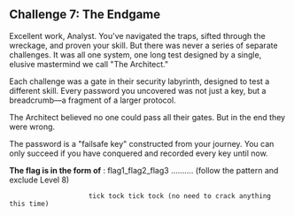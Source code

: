 
## Challenge 7: The Endgame

Excellent work, Analyst. You've navigated the traps, sifted through the wreckage, and proven your skill. But there was never a series of separate challenges. It was all one system, one long test designed by a single, elusive mastermind we call "The Architect."

Each challenge was a gate in their security labyrinth, designed to test a different skill. Every password you uncovered was not just a key, but a breadcrumb—a fragment of a larger protocol.

The Architect believed no one could pass all their gates. But in the end they were wrong.

The password is a "failsafe key" constructed from your journey. You can only succeed if you have conquered and recorded every key until now.

**The flag is in the form of** : flag1_flag2_flag3 .......... (follow the pattern and exclude Level 8)

                        tick tock tick tock (no need to crack anything this time)
